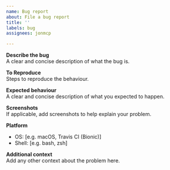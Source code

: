 ```yaml
---
name: Bug report
about: File a bug report
title: ''
labels: bug
assignees: jonmcp

---
```


**Describe the bug**  
A clear and concise description of what the bug is.

**To Reproduce**  
Steps to reproduce the behaviour.

**Expected behaviour**  
A clear and concise description of what you expected to happen.

**Screenshots**  
If applicable, add screenshots to help explain your problem.

**Platform**  
- OS: [e.g. macOS, Travis CI (Bionic)]
- Shell: [e.g. bash, zsh]

**Additional context**  
Add any other context about the problem here.

